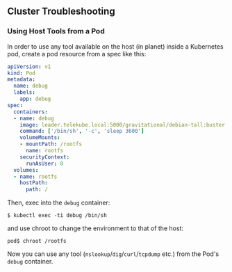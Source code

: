 
## Cluster Troubleshooting

### Using Host Tools from a Pod

In order to use any tool available on the host (in planet) inside a Kubernetes pod,
create a pod resource from a spec like this:

```yaml
apiVersion: v1
kind: Pod
metadata:
  name: debug
  labels:
    app: debug
spec:
  containers:
  - name: debug
    image: leader.telekube.local:5000/gravitational/debian-tall:buster
    command: ['/bin/sh', '-c', 'sleep 3600']
    volumeMounts:
    - mountPath: /rootfs
      name: rootfs
    securityContext:
      runAsUser: 0
  volumes:
  - name: rootfs
    hostPath:
      path: /
```

Then, exec into the `debug` container:

```shell
$ kubectl exec -ti debug /bin/sh
```

and use chroot to change the environment to that of the host:

```shell
pod$ chroot /rootfs
```

Now you can use any tool (`nslookup`/`dig`/`curl`/`tcpdump` etc.) from the Pod's `debug` container.
